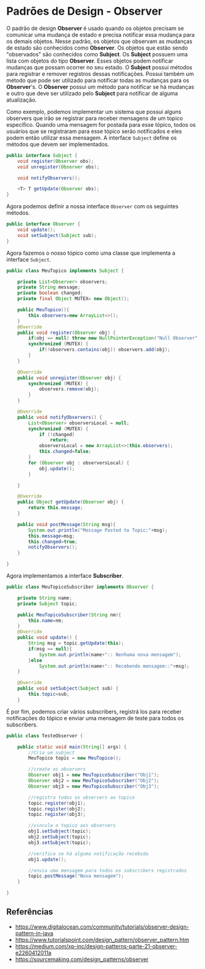 # Padrões de Design - Observer

O padrão de design **Observer** é usado quando os objetos precisam se comunicar uma mudança
de estado e precisa notificar essa mudança para os demais objetos. Nesse padrão, os objetos
que observam as mudanças de estado são conhecidos como **Observer**. Os objetos que estão sendo
"observados" são conhecidos como **Subject**. Os **Subject** possuem uma lista com objetos
do tipo **Observer**. Esses objetos podem notificar mudanças que possam ocorrer no seu estado.
O **Subject** possui métodos para registrar e remover registros dessas notificações. Possui também
um método que pode ser utilizado para notificar todas as mudanças para os **Observer**'s. O
**Observer** possui um método para notificar se há mudanças e outro que deve ser utilizado pelo
**Subject** para notificar de alguma atualização.

Como exemplo, podemos implementar um sistema que possui alguns observers que irão se registrar
para receber mensagens de um topico específico. Quando uma mensagem for postada para esse tópico,
todos os usuários que se registraram para esse tópico serão notificados e eles podem então
utilizar essa mensagem.
A interface ``Subject`` define os métodos que devem ser implementados.

```java
public interface Subject {
    void register(Observer obs);
    void unregister(Observer obs);

    void notifyObservers();

    <T> T getUpdate(Observer obs);
}

```

Agora podemos definir a nossa interface ``Observer`` com os seguintes métodos.
```java
public interface Observer {
    void update();
    void setSubject(Subject sub);
}
```
Agora fazemos o nosso tópico como uma classe que implementa a interface ``Subject``.

```java
public class MeuTopico implements Subject {

    private List<Observer> observers;
    private String message;
    private boolean changed;
    private final Object MUTEX= new Object();

    public MeuTopico(){
        this.observers=new ArrayList<>();
    }
    @Override
    public void register(Observer obj) {
        if(obj == null) throw new NullPointerException("Null Observer");
        synchronized (MUTEX) {
            if(!observers.contains(obj)) observers.add(obj);
        }
    }

    @Override
    public void unregister(Observer obj) {
        synchronized (MUTEX) {
            observers.remove(obj);
        }
    }

    @Override
    public void notifyObservers() {
        List<Observer> observersLocal = null;
        synchronized (MUTEX) {
            if (!changed)
                return;
            observersLocal = new ArrayList<>(this.observers);
            this.changed=false;
        }
        for (Observer obj : observersLocal) {
            obj.update();
        }

    }

    @Override
    public Object getUpdate(Observer obj) {
        return this.message;
    }

    public void postMessage(String msg){
        System.out.println("Message Posted to Topic:"+msg);
        this.message=msg;
        this.changed=true;
        notifyObservers();
    }

}
```
Agora implementamos a interface **Subscriber**.

```java
public class MeuTopicoSubscriber implements Observer {

    private String name;
    private Subject topic;

    public MeuTopicoSubscriber(String nm){
        this.name=nm;
    }
    @Override
    public void update() {
        String msg = topic.getUpdate(this);
        if(msg == null){
            System.out.println(name+":: Nenhuma nova mensagem");
        }else
            System.out.println(name+":: Recebendo mensagem::"+msg);
    }

    @Override
    public void setSubject(Subject sub) {
        this.topic=sub;
    }


```

É por fim, podemos criar vários subscribers, registrá los para receber notificações
do tópico e enviar uma mensagem de teste para todos os subscribers.

```java
public class TesteObserver {

    public static void main(String[] args) {
        //Cria um subject
        MeuTopico topic = new MeuTopico();

        //create os observers
        Observer obj1 = new MeuTopicoSubscriber("Obj1");
        Observer obj2 = new MeuTopicoSubscriber("Obj2");
        Observer obj3 = new MeuTopicoSubscriber("Obj3");

        //registra todos os observers ao topico
        topic.register(obj1);
        topic.register(obj2);
        topic.register(obj3);

        //vincula o topico aos observers
        obj1.setSubject(topic);
        obj2.setSubject(topic);
        obj3.setSubject(topic);

        //verifica se há alguma notificação recebida 
        obj1.update();

        //envia uma mensagem para todos os subscribers registrados
        topic.postMessage("Nova mensagem");
    }

}
```

## Referências
- https://www.digitalocean.com/community/tutorials/observer-design-pattern-in-java
- https://www.tutorialspoint.com/design_pattern/observer_pattern.htm
- https://medium.com/xp-inc/design-patterns-parte-21-observer-e2260412011a
- https://sourcemaking.com/design_patterns/observer